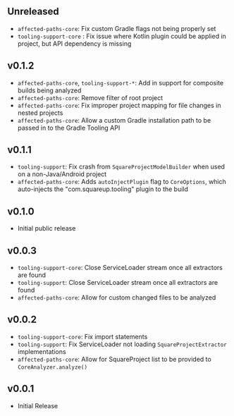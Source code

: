## Unreleased
- `affected-paths-core`: Fix custom Gradle flags not being properly set
- `tooling-support-core` : Fix issue where Kotlin plugin could be applied in project, but API dependency is missing

## v0.1.2
- `affected-paths-core`, `tooling-support-*`: Add in support for composite builds being analyzed
- `affected-paths-core`: Remove filter of root project
- `affected-paths-core`: Fix improper project mapping for file changes in nested projects
- `affected-paths-core`: Allow a custom Gradle installation path to be passed in to the Gradle Tooling API

## v0.1.1
- `tooling-support`: Fix crash from `SquareProjectModelBuilder` when used on a non-Java/Android project
- `affected-paths-core`: Adds `autoInjectPlugin` flag to `CoreOptions`, which auto-injects the "com.squareup.tooling" plugin to the build

## v0.1.0
- Initial public release

## v0.0.3
- `tooling-support-core`: Close ServiceLoader stream once all extractors are found
- `tooling-support`: Close ServiceLoader stream once all extractors are found
- `affected-paths-core`: Allow for custom changed files to be analyzed

## v0.0.2
- `tooling-support-core`: Fix import statements
- `tooling-support`: Fix ServiceLoader not loading `SquareProjectExtractor` implementations
- `affected-paths-core`: Allow for SquareProject list to be provided to `CoreAnalyzer.analyze()`

## v0.0.1
- Initial Release
